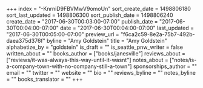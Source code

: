 +++
index = "-KnrniD9FBVMwV9omoUn"
sort_create_date = 1498806180
sort_last_updated = 1498806300
sort_publish_date = 1498806240
create_date = "2017-06-30T00:03:00-07:00"
publish_date = "2017-06-30T00:04:00-07:00"
date = "2017-06-30T00:04:00-07:00"
last_updated = "2017-06-30T00:05:00-07:00"
preview_url = "f6ca2c59-8e2a-75b7-492b-daea375d376f"
byline = "Amy Goldstein"
title = "Amy Goldstein"
alphabetize_by = "goldstein"
is_draft = ""
is_seattle_pnw_writer = false
written_about = ""
books_author = ["books/janesville"]
reviews_about = ["reviews/it-was-always-this-way-until-it-wasnt"]
notes_about = ["notes/is-a-company-town-with-no-company-still-a-town"]
sponsorships_author = ""
email = ""
twitter = ""
website = ""
bio = ""
reviews_byline = ""
notes_byline = ""
books_translator = ""
+++
